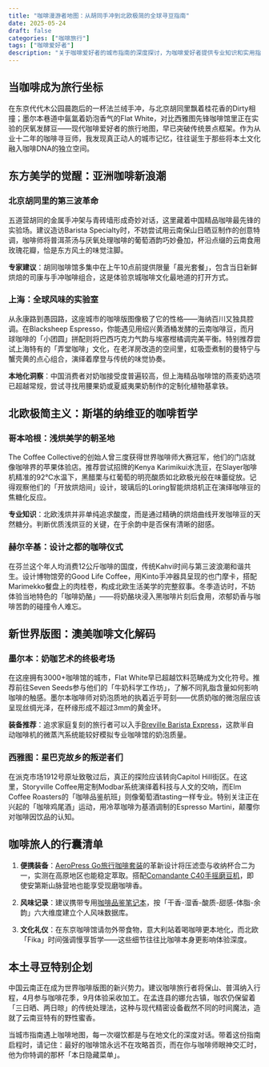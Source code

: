 ```yaml
---
title: "咖啡漫游者地图：从胡同手冲到北欧极简的全球寻豆指南"
date: 2025-05-24
draft: false
categories: ["咖啡旅行"]
tags: ["咖啡爱好者"]
description: "关于咖啡爱好者的城市指南的深度探讨，为咖啡爱好者提供专业知识和实用指南。"
---
```


## 当咖啡成为旅行坐标
在东京代代木公园晨跑后的一杯法兰绒手冲，与北京胡同里飘着桂花香的Dirty相撞；墨尔本巷道中氤氲着奶泡香气的Flat White，对比西雅图先锋咖啡馆里正在实验的厌氧发酵豆——现代咖啡爱好者的旅行地图，早已突破传统景点框架。作为从业十二年的咖啡寻豆师，我发现真正动人的城市记忆，往往诞生于那些将本土文化融入咖啡DNA的独立空间。

## 东方美学的觉醒：亚洲咖啡新浪潮
### 北京胡同里的第三波革命
五道营胡同的金属手冲架与青砖墙形成奇妙对话，这里藏着中国精品咖啡最先锋的实验场。建议造访Barista Specialty时，不妨尝试用云南保山日晒豆制作的创意特调，咖啡师将普洱茶汤与厌氧处理咖啡的葡萄酒韵巧妙叠加，杯沿点缀的云南食用玫瑰花瓣，恰是东方风土的味觉注脚。

**专家建议**：胡同咖啡馆多集中在上午10点前提供限量「晨光套餐」，包含当日新鲜烘焙的司康与手冲咖啡组合，这是体验京城咖啡文化最地道的打开方式。

### 上海：全球风味的实验室
从永康路到愚园路，这座城市的咖啡版图像极了它的性格——海纳百川又独具腔调。在Blacksheep Espresso，你能遇见用绍兴黄酒桶发酵的云南咖啡豆，而月球咖啡的「小团圆」拼配则将巴西巧克力气韵与埃塞柑橘调完美平衡。特别推荐尝试上海特有的「弄堂咖啡」文化，在老洋房改造的空间里，虹吸壶煮制的曼特宁与蟹壳黄的点心组合，演绎着摩登与传统的味觉协奏。

**本地化洞察**：中国消费者对奶咖接受度普遍较高，但上海精品咖啡馆的燕麦奶选项已超越常规，尝试寻找用腰果奶或夏威夷果奶制作的定制化植物基拿铁。

## 北欧极简主义：斯堪的纳维亚的咖啡哲学
### 哥本哈根：浅烘美学的朝圣地
The Coffee Collective的创始人曾三度获得世界咖啡师大赛冠军，他们的门店就像咖啡界的苹果体验店。推荐尝试招牌的Kenya Karimikui水洗豆，在Slayer咖啡机精准的92℃水温下，黑醋栗与红葡萄的明亮酸质如北欧极光般在味蕾绽放。记得观察他们的「开放烘焙间」设计，玻璃后的Loring智能烘焙机正在演绎咖啡豆的焦糖化反应。

**专业知识**：北欧浅烘并非单纯追求酸度，而是通过精确的烘焙曲线开发咖啡豆的天然糖分。判断优质浅烘豆的关键，在于余韵中是否保有清晰的甜感。

### 赫尔辛基：设计之都的咖啡仪式
在芬兰这个年人均消费12公斤咖啡的国度，传统Kahvi时间与第三波浪潮和谐共生。设计博物馆旁的Good Life Coffee，用Kinto手冲器具呈现的也门摩卡，搭配Marimekko餐盘上的肉桂卷，构成北欧生活美学的完整叙事。冬季造访时，不妨体验当地特色的「咖啡奶酪」——将奶酪块浸入黑咖啡片刻后食用，浓郁奶香与咖啡苦韵的碰撞令人难忘。

## 新世界版图：澳美咖啡文化解码
### 墨尔本：奶咖艺术的终极考场
在这座拥有3000+咖啡馆的城市，Flat White早已超越饮料范畴成为文化符号。推荐前往Seven Seeds参与他们的「牛奶科学工作坊」，了解不同乳脂含量如何影响咖啡的触感。墨尔本咖啡师对奶泡质地的执着近乎苛刻——优质奶咖的微泡层应该呈现丝绸光泽，在杯缘形成不超过3mm的黄金环。

**装备推荐**：追求家庭复刻的旅行者可以入手[Breville Barista Express](https://www.amazon.com/s?k=Breville%20Barista%20Express&tag=coffeeprism-20)，这款半自动咖啡机的微蒸汽系统能较好模拟专业咖啡馆的奶泡质量。

### 西雅图：星巴克故乡的叛逆者们
在派克市场1912号原址致敬过后，真正的探险应该转向Capitol Hill街区。在这里，Storyville Coffee用定制Modbar系统演绎着科技与人文的交响，而Elm Coffee Roasters的「咖啡品鉴航班」则像葡萄酒tasting一样专业。特别关注正在兴起的「咖啡鸡尾酒」运动，用冷萃咖啡为基酒调制的Espresso Martini，颠覆你对咖啡因饮品的认知。

## 咖啡旅人的行囊清单
1. **便携装备**：[AeroPress Go旅行咖啡套装](https://www.amazon.com/s?k=AeroPress%20Go%E6%97%85%E8%A1%8C%E5%92%96%E5%95%A1%E5%A5%97%E8%A3%85&tag=coffeeprism-20)的革新设计将压滤壶与收纳杯合二为一，实测在高原地区也能稳定萃取。搭配[Comandante C40手摇磨豆机](https://www.amazon.com/s?k=Comandante%20C40%E6%89%8B%E6%91%87%E7%A3%A8%E8%B1%86%E6%9C%BA&tag=coffeeprism-20)，即使安第斯山脉营地也能享受现磨咖啡香。
   
2. **风味记录**：建议携带专用[咖啡品鉴笔记本](https://www.amazon.com/s?k=%E5%92%96%E5%95%A1%E5%93%81%E9%89%B4%E7%AC%94%E8%AE%B0%E6%9C%AC&tag=coffeeprism-20)，按「干香-湿香-酸质-甜感-体脂-余韵」六大维度建立个人风味数据库。

3. **文化礼仪**：在东京咖啡馆请勿外带食物，意大利站着喝咖啡更本地化，而北欧「Fika」时间强调慢享哲学——这些细节往往比咖啡本身更影响体验深度。

## 本土寻豆特别企划
中国云南正在成为世界咖啡版图的新兴势力。建议咖啡旅行者将保山、普洱纳入行程，4月参与咖啡花季，9月体验采收加工。在孟连县的娜允古镇，咖农仍保留着「三日晒、两日晾」的传统处理法，这种与现代精密设备截然不同的时间魔法，造就了云南豆特有的野性蜜香。

当城市指南遇上咖啡地图，每一次啜饮都是与在地文化的深度对话。带着这份指南启程时，请记住：最好的咖啡馆永远不在攻略首页，而在你与咖啡师眼神交汇时，他为你特调的那杯「本日隐藏菜单」。